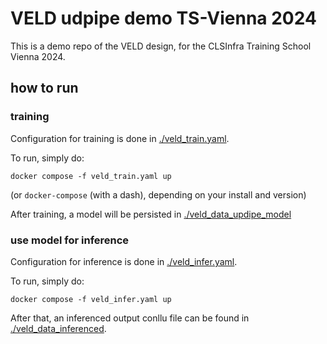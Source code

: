 
# VELD udpipe demo TS-Vienna 2024

This is a demo repo of the VELD design, for the CLSInfra Training School Vienna 2024.

## how to run

### training

Configuration for training is done in [./veld_train.yaml](./veld_train.yaml).

To run, simply do:
```
docker compose -f veld_train.yaml up
```
(or `docker-compose` (with a dash), depending on your install and version)

After training, a model will be persisted in [./veld_data_updipe_model](./veld_data_updipe_model/)

### use model for inference

Configuration for inference is done in [./veld_infer.yaml](./veld_infer.yaml).

To run, simply do:
```
docker compose -f veld_infer.yaml up
```

After that, an inferenced output conllu file can be found in
[./veld_data_inferenced](./veld_data_inferenced/).

